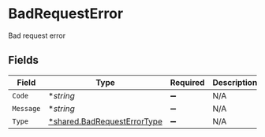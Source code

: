 # BadRequestError

Bad request error


## Fields

| Field                                                                     | Type                                                                      | Required                                                                  | Description                                                               |
| ------------------------------------------------------------------------- | ------------------------------------------------------------------------- | ------------------------------------------------------------------------- | ------------------------------------------------------------------------- |
| `Code`                                                                    | **string*                                                                 | :heavy_minus_sign:                                                        | N/A                                                                       |
| `Message`                                                                 | **string*                                                                 | :heavy_minus_sign:                                                        | N/A                                                                       |
| `Type`                                                                    | [*shared.BadRequestErrorType](../../models/shared/badrequesterrortype.md) | :heavy_minus_sign:                                                        | N/A                                                                       |